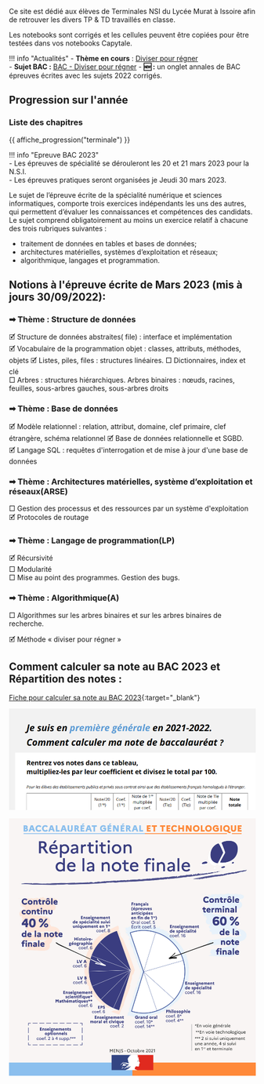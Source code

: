 Ce site est dédié aux élèves de Terminales NSI du Lycée Murat à Issoire afin de retrouver les divers TP & TD travaillés en classe.  

Les notebooks sont corrigés et les cellules peuvent être copiées pour être testées dans vos notebooks Capytale.


!!! info "Actualités" 
    - **Thème en cours** : [Diviser pour régner](Algo/T5_3_Diviser_pour_regner.md)   
    - **Sujet BAC :** [BAC - Diviser pour régner](Algo/T5_4_Diviser_pour_regner_BAC.md)
    - **&#127381; :** un onglet annales de BAC épreuves écrites avec les sujets 2022 corrigés.  


## Progression sur l'année

### Liste des chapitres 

{{ affiche_progression("terminale") }}
    

!!! info  "Epreuve BAC 2023"  
    - Les épreuves de spécialité se dérouleront les 20 et 21 mars 2023 pour la N.S.I.  
    - Les épreuves pratiques seront organisées je Jeudi 30 mars 2023.

Le sujet de l’épreuve écrite de la spécialité numérique et sciences informatiques, comporte trois exercices indépendants les uns des autres, qui permettent d’évaluer les connaissances et compétences des candidats. Le sujet comprend obligatoirement au moins un exercice relatif à chacune des trois rubriques suivantes :   

- traitement de données en tables et bases de données;  
- architectures matérielles, systèmes d’exploitation et réseaux;   
- algorithmique, langages et programmation.  
 
## Notions à l'épreuve écrite de Mars 2023 (mis à jours 30/09/2022): 

### &#10145; Thème : Structure de données  

🗹 Structure de données abstraites( file) : interface et implémentation  
🗹 Vocabulaire de la programmation objet : classes, attributs, méthodes, objets 
🗹 Listes, piles, files : structures linéaires. 
□ Dictionnaires, index et clé  
□ Arbres : structures hiérarchiques. Arbres binaires : nœuds, racines, feuilles, sous-arbres gauches, sous-arbres droits


### &#10145; Thème : Base de données  

🗹 Modèle relationnel : relation, attribut, domaine, clef primaire, clef étrangère, schéma relationnel 
🗹 Base de données relationnelle et SGBD.  
🗹 Langage SQL : requêtes d'interrogation et de mise à jour d'une base de données  

### &#10145; Thème : Architectures matérielles, système d’exploitation et réseaux(ARSE)  

□ Gestion des processus et des ressources par un système d'exploitation  
🗹 Protocoles de routage  

### &#10145; Thème : Langage de programmation(LP)  
	
🗹 Récursivité  
□ Modularité  	
□ Mise au point des programmes. Gestion des bugs.


### &#10145; Thème : Algorithmique(A)

□ Algorithmes sur les arbres binaires et sur les arbres binaires de recherche.

🗹 Méthode « diviser pour régner »




## Comment calculer sa note au BAC 2023 et Répartition des notes :

[Fiche pour calculer sa note au BAC 2023](divers/data/el-ve-de-premiere-comment-calculer-note-bac-2022-94490.pdf){:target="_blank"} 

![](divers/data/calculer_sa_note_BAC.png)


![](r-partition-de-la-note-finale.jpg)